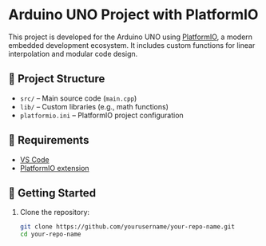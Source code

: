 # Arduino UNO Project with PlatformIO

This project is developed for the Arduino UNO using [PlatformIO](https://platformio.org/), a modern embedded development ecosystem. It includes custom functions for linear interpolation and modular code design.

## 📁 Project Structure

- `src/` – Main source code (`main.cpp`)
- `lib/` – Custom libraries (e.g., math functions)
- `platformio.ini` – PlatformIO project configuration

## 🔧 Requirements

- [VS Code](https://code.visualstudio.com/)
- [PlatformIO extension](https://platformio.org/install)

## 🚀 Getting Started

1. Clone the repository:
   ```bash
   git clone https://github.com/yourusername/your-repo-name.git
   cd your-repo-name
